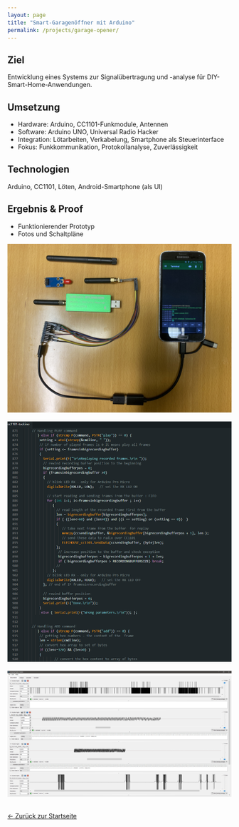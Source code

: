 ```yaml
---
layout: page
title: "Smart-Garagenöffner mit Arduino"
permalink: /projects/garage-opener/
---
```



## Ziel
Entwicklung eines Systems zur Signalübertragung und -analyse für DIY-Smart-Home-Anwendungen.


## Umsetzung
- Hardware: Arduino, CC1101-Funkmodule, Antennen
- Software: Arduino UNO, Universal Radio Hacker
- Integration: Lötarbeiten, Verkabelung, Smartphone als Steuerinterface
- Fokus: Funkkommunikation, Protokollanalyse, Zuverlässigkeit


## Technologien
Arduino, CC1101, Löten, Android-Smartphone (als UI)


## Ergebnis & Proof
- Funktionierender Prototyp
- Fotos und Schaltpläne

![Github-Overview](/assets/images/picture_GarageOpener.JPG)
<br><br>
![Github-Overview](/assets/images/screenshot_ArduinoUNO.PNG)
<br><br>
![Github-Overview](/assets/images/screenshot_URH.PNG)
<br><br>


[← Zurück zur Startseite](/)
